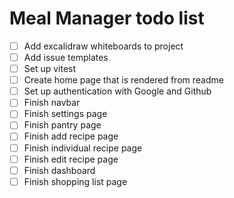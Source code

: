# Meal Manager todo list
* [ ] Add excalidraw whiteboards to project
* [ ] Add issue templates
* [ ] Set up vitest
* [ ] Create home page that is rendered from readme
* [ ] Set up authentication with Google and Github
* [ ] Finish navbar
* [ ] Finish settings page
* [ ] Finish pantry page
* [ ] Finish add recipe page
* [ ] Finish individual recipe page
* [ ] Finish edit recipe page
* [ ] Finish dashboard
* [ ] Finish shopping list page
